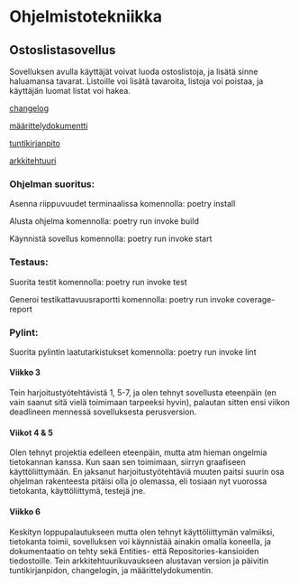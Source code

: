 # Ohjelmistotekniikka

## Ostoslistasovellus

Sovelluksen avulla käyttäjät voivat luoda ostoslistoja, ja lisätä sinne haluamansa tavarat. Listoille voi lisätä tavaroita, listoja voi poistaa, ja käyttäjän luomat listat voi hakea.
 

[changelog](https://github.com/irelinna/ohte/blob/main/dokumentaatio/changelog.md)

[määrittelydokumentti](https://github.com/irelinna/ohte/blob/main/dokumentaatio/maarittelydokumentti.md)

[tuntikirjanpito](https://github.com/irelinna/ohte/blob/main/dokumentaatio/tuntikirjanpito.md)

[arkkitehtuuri](https://github.com/irelinna/ohte/blob/main/dokumentaatio/arkkitehtuuri.md)

### Ohjelman suoritus:
Asenna riippuvuudet terminaalissa komennolla: poetry install

Alusta ohjelma komennolla: poetry run invoke build

Käynnistä sovellus komennolla: poetry run invoke start

### Testaus: 
Suorita testit komennolla: poetry run invoke test

Generoi testikattavuusraportti komennolla: poetry run invoke coverage-report

### Pylint:
Suorita pylintin laatutarkistukset komennolla: poetry run invoke lint


#### Viikko 3

Tein harjoitustyötehtävistä 1, 5-7, ja olen tehnyt sovellusta eteenpäin (en vain saanut sitä vielä toimimaan tarpeeksi hyvin), palautan sitten ensi viikon deadlineen mennessä sovelluksesta perusversion.

#### Viikot 4 & 5

Olen tehnyt projektia edelleen eteenpäin, mutta atm hieman ongelmia tietokannan kanssa. Kun saan sen toimimaan, siirryn graafiseen käyttöliittymään. En jaksanut harjoitustyötehtäviä muuten paitsi suurin osa ohjelman rakenteesta pitäisi olla jo olemassa, eli tosiaan nyt vuorossa tietokanta, käyttöliittymä, testejä jne.

#### Viikko 6

Keskityn loppupalautukseen mutta olen tehnyt käyttöliittymän valmiiksi, tietokanta toimii, sovelluksen voi käynnistää ainakin omalla koneella, ja dokumentaatio on tehty sekä Entities- että Repositories-kansioiden tiedostoille. Tein arkkitehtuurikuvaukseen alustavan version ja päivitin tuntikirjanpidon, changelogin, ja määrittelydokumentin.
